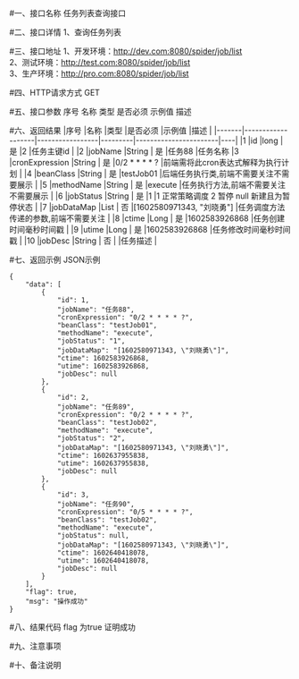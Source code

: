 #一、接口名称
任务列表查询接口

#二、接口详情
1、查询任务列表

#三、接口地址
1、开发环境：http://dev.com:8080/spider/job/list  
2、测试环境：http://test.com:8080/spider/job/list  
3、生产环境：http://pro.com:8080/spider/job/list  

#四、HTTP请求方式
GET

#五、接口参数
序号	名称	类型	是否必须	示例值	描述


#六、返回结果
|序号	|名称	            |类型              |是否必须	|示例值	                |描述 |
|-------|-------------------|-----------------|---------|-----------------------|----|
|1	|id	            |long             | 是	        |2	                    |任务主键id |
|2	|jobName	     |String          | 是	        |任务88                    |任务名称
|3  |cronExpression  |String          | 是         |0/2 * * * * ?            |前端需将此cron表达式解释为执行计划 |
|4  |beanClass       |String          | 是         |testJob01                |后端任务执行类,前端不需要关注不需要展示 |
|5  |methodName      |String          | 是         |execute                 |任务执行方法,前端不需要关注不需要展示 |
|6  |jobStatus       |String          | 是         |1                        |1 正常策略调度 2 暂停 null 新建且为暂停状态 |
|7  |jobDataMap      |List            | 否         |[1602580971343, "刘晓勇"]  |任务调度方法传递的参数,前端不需要关注 |
|8  |ctime           |Long            | 是         |1602583926868             |任务创建时间毫秒时间戳 |
|9  |utime           |Long            | 是         |1602583926868             |任务修改时间毫秒时间戳 |
|10 |jobDesc         |String          | 否          |                        |任务描述 |

#七、返回示例
JSON示例  

  
    {
        "data": [  
            {  
                "id": 1,  
                "jobName": "任务88",
                "cronExpression": "0/2 * * * * ?",
                "beanClass": "testJob01",
                "methodName": "execute",
                "jobStatus": "1",
                "jobDataMap": "[1602580971343, \"刘晓勇\"]",
                "ctime": 1602583926868,
                "utime": 1602583926868,
                "jobDesc": null
            },
            {
                "id": 2,
                "jobName": "任务89",
                "cronExpression": "0/2 * * * * ?",
                "beanClass": "testJob02",
                "methodName": "execute",
                "jobStatus": "2",
                "jobDataMap": "[1602580971343, \"刘晓勇\"]",
                "ctime": 1602637955838,
                "utime": 1602637955838,
                "jobDesc": null
            },
            {
                "id": 3,
                "jobName": "任务90",
                "cronExpression": "0/5 * * * * ?",
                "beanClass": "testJob02",
                "methodName": "execute",
                "jobStatus": null,
                "jobDataMap": "[1602580971343, \"刘晓勇\"]",
                "ctime": 1602640418078,
                "utime": 1602640418078,
                "jobDesc": null
            }
        ],
        "flag": true,
        "msg": "操作成功"
    }

#八、结果代码
flag 为true 证明成功

#九、注意事项

#十、备注说明
